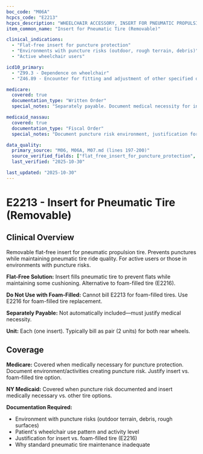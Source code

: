 ```yaml
---
boc_code: "M06A"
hcpcs_code: "E2213"
hcpcs_description: "WHEELCHAIR ACCESSORY, INSERT FOR PNEUMATIC PROPULSION TIRE (REMOVABLE), ANY SIZE, EACH"
item_common_name: "Insert for Pneumatic Tire (Removable)"

clinical_indications:
  - "Flat-free insert for puncture protection"
  - "Environments with puncture risks (outdoor, rough terrain, debris)"
  - "Active wheelchair users"

icd10_primary:
  - "Z99.3 - Dependence on wheelchair"
  - "Z46.89 - Encounter for fitting and adjustment of other specified devices"

medicare:
  covered: true
  documentation_type: "Written Order"
  special_notes: "Separately payable. Document medical necessity for insert vs. foam-filled tire (E2216). Used with pneumatic tires to prevent flats. Cannot be used for foam-filled tire (use E2216 instead)."

medicaid_nassau:
  covered: true
  documentation_type: "Fiscal Order"
  special_notes: "Document puncture risk environment, justification for insert vs. foam-filled tire."

data_quality:
  primary_source: "M06, M06A, M07.md (lines 197-200)"
  source_verified_fields: ["flat_free_insert_for_puncture_protection", "environments_with_puncture_risks", "separately_payable", "cannot_use_for_foam_filled_tire"]
  last_verified: "2025-10-30"

last_updated: "2025-10-30"
---
```


# E2213 - Insert for Pneumatic Tire (Removable)

## Clinical Overview

Removable flat-free insert for pneumatic propulsion tire. Prevents punctures while maintaining pneumatic tire ride quality. For active users or those in environments with puncture risks.

**Flat-Free Solution:** Insert fills pneumatic tire to prevent flats while maintaining some cushioning. Alternative to foam-filled tire (E2216).

**Do Not Use with Foam-Filled:** Cannot bill E2213 for foam-filled tires. Use E2216 for foam-filled tire replacement.

**Separately Payable:** Not automatically included—must justify medical necessity.

**Unit:** Each (one insert). Typically bill as pair (2 units) for both rear wheels.

## Coverage

**Medicare:** Covered when medically necessary for puncture protection. Document environment/activities creating puncture risk. Justify insert vs. foam-filled tire option.

**NY Medicaid:** Covered when puncture risk documented and insert medically necessary vs. other tire options.

**Documentation Required:**
- Environment with puncture risks (outdoor terrain, debris, rough surfaces)
- Patient's wheelchair use pattern and activity level
- Justification for insert vs. foam-filled tire (E2216)
- Why standard pneumatic tire maintenance inadequate
